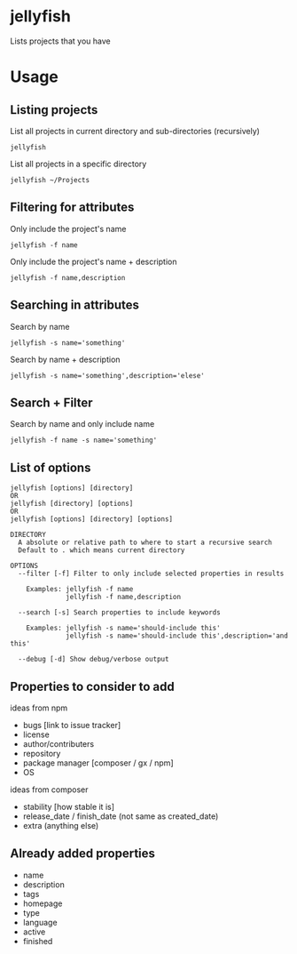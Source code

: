 # jellyfish

Lists projects that you have

# Usage

## Listing projects

List all projects in current directory and sub-directories (recursively)

```
jellyfish
```

List all projects in a specific directory

```
jellyfish ~/Projects
```

## Filtering for attributes

Only include the project's name

```
jellyfish -f name
```

Only include the project's name + description

```
jellyfish -f name,description
```

## Searching in attributes

Search by name

```
jellyfish -s name='something'
```

Search by name + description

```
jellyfish -s name='something',description='elese'
```

## Search + Filter

Search by name and only include name

```
jellyfish -f name -s name='something'
```

## List of options

```
jellyfish [options] [directory]
OR
jellyfish [directory] [options]
OR
jellyfish [options] [directory] [options]

DIRECTORY
  A absolute or relative path to where to start a recursive search
  Default to . which means current directory

OPTIONS
  --filter [-f] Filter to only include selected properties in results

    Examples: jellyfish -f name
              jellyfish -f name,description

  --search [-s] Search properties to include keywords

    Examples: jellyfish -s name='should-include this'
              jellyfish -s name='should-include this',description='and this'

  --debug [-d] Show debug/verbose output
```


## Properties to consider to add

ideas from npm

* bugs [link to issue tracker]
* license
* author/contributers
* repository
* package manager [composer / gx / npm]
* OS

ideas from composer

* stability [how stable it is]
* release_date / finish_date (not same as created_date)
* extra (anything else)

## Already added properties

* name
* description
* tags
* homepage
* type
* language
* active
* finished
